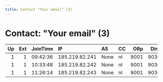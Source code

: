```yaml
---
title: Contact "Your email" (3)
---
```


# Contact: "Your email" (3)

|   Up |   Ext | JoinTime   | IP             | AS   | CC   |   ORp |   Dirp | OS    | Version   | Nickname   |   eFamMembers |
|-----:|------:|:-----------|:---------------|:-----|:-----|------:|-------:|:------|:----------|:-----------|--------------:|
|    1 |     1 | 09:42:36   | 185.219.82.241 | None | nl   |  9001 |   9030 | Linux | 0.3.1.7   | dekker     |             1 |
|    1 |     1 | 10:33:48   | 185.219.82.242 | None | nl   |  9001 |   9030 | Linux | 0.3.1.7   | morning    |             1 |
|    1 |     1 | 11:26:14   | 185.219.82.243 | None | nl   |  9001 |   9030 | Linux | 0.3.1.7   | Holand     |             1 |
